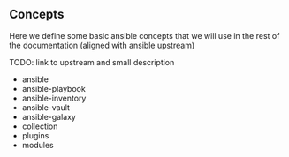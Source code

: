 ## Concepts

Here we define some basic ansible concepts that we will use in the rest of the documentation (aligned with ansible upstream)

TODO: link to upstream and small description
- ansible
- ansible-playbook
- ansible-inventory
- ansible-vault
- ansible-galaxy
- collection
- plugins
- modules